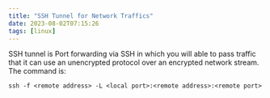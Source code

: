 ```yaml
---
title: "SSH Tunnel for Network Traffics"
date: 2023-08-02T07:15:26
tags: [linux]
---
```


SSH tunnel is Port forwarding via SSH in which you will able to pass traffic that it can use an unencrypted protocol over an encrypted network stream. The command is:

```shell
ssh -f <remote address> -L <local port>:<remote address>:<remote port>
```